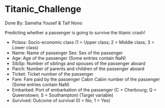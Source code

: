 # Titanic_Challenge
Done By: Sameha Yousef & Taif Nono

Predicting whether a passenger is going to survive the titanic crash!

- Pclass: Socio-economic class (1 = Upper class; 2 = Middle class; 3 = Lower class) 
- Name: Name of passenger Sex: Sex of the passenger 
- Age: Age of the passenger (Some entries contain NaN) 
- SibSp: Number of siblings and spouses of the passenger aboard 
- Parch: Number of parents and children of the passenger aboard 
- Ticket: Ticket number of the passenger 
- Fare: Fare paid by the passenger Cabin Cabin number of the passenger (Some entries contain NaN) 
- Embarked: Port of embarkation of the passenger (C = Cherbourg; Q = Queenstown; S = Southampton) (Target variable) 
- Survived: Outcome of survival (0 = No; 1 = Yes)
